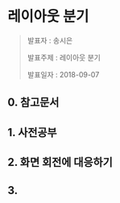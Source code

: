 # 레이아웃 분기

> 발표자 : 송시은
>
> 발표주제 : 레이아웃 분기
>
> 발표일자 : 2018-09-07



## 0. 참고문서

## 1. 사전공부 

## 2. 화면 회전에 대응하기

## 3. 